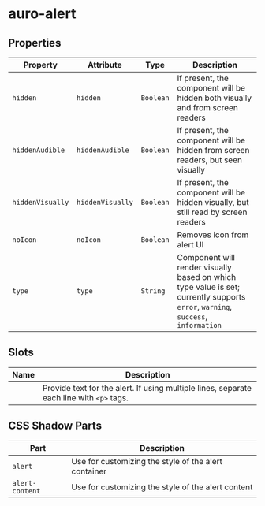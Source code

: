 # auro-alert

## Properties

| Property         | Attribute        | Type      | Description                                      |
|------------------|------------------|-----------|--------------------------------------------------|
| `hidden`         | `hidden`         | `Boolean` | If present, the component will be hidden both visually and from screen readers |
| `hiddenAudible`  | `hiddenAudible`  | `Boolean` | If present, the component will be hidden from screen readers, but seen visually |
| `hiddenVisually` | `hiddenVisually` | `Boolean` | If present, the component will be hidden visually, but still read by screen readers |
| `noIcon`         | `noIcon`         | `Boolean` | Removes icon from alert UI                       |
| `type`           | `type`           | `String`  | Component will render visually based on which type value is set; currently supports `error`, `warning`, `success`, `information` |

## Slots

| Name | Description                                      |
|------|--------------------------------------------------|
|      | Provide text for the alert. If using multiple lines, separate each line with `<p>` tags. |

## CSS Shadow Parts

| Part            | Description                                      |
|-----------------|--------------------------------------------------|
| `alert`         | Use for customizing the style of the alert container |
| `alert-content` | Use for customizing the style of the alert content |
